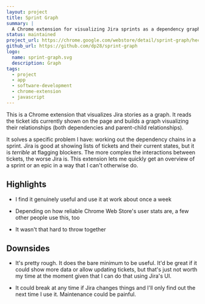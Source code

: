 ```yaml
---
layout: project
title: Sprint Graph
summary: |
  A Chrome extension for visualizing Jira sprints as a dependency graph
status: maintained
project_url: https://chrome.google.com/webstore/detail/sprint-graph/hecogafddplfnihdjidkifklonijigap
github_url: https://github.com/dp28/sprint-graph
logo:
  name: sprint-graph.svg
  description: Graph
tags:
  - project
  - app
  - software-development
  - chrome-extension
  - javascript
---
```


This is a Chrome extension that visualizes Jira stories as a graph. It reads the
ticket ids currently shown on the page and builds a graph visualizing their
relationships (both dependencies and parent-child relationships).

It solves a specific problem I have: working out the dependency chains in a
sprint. Jira is good at showing lists of tickets and their current states, but
it is _terrible_ at flagging blockers. The more complex the interactions between
tickets, the worse Jira is. This extension lets me quickly get an overview of a
sprint or an epic in a way that I can't otherwise do.

## Highlights

- I find it genuinely useful and use it at work about once a week

- Depending on how reliable Chrome Web Store's user stats are, a few other
  people use this, too

- It wasn't that hard to throw together

## Downsides

- It's pretty rough. It does the bare minimum to be useful. It'd be great if it
  could show more data or allow updating tickets, but that's just not worth my
  time at the moment given that I can do that using Jira's UI.

- It could break at any time if Jira changes things and I'll only find out the
  next time I use it. Maintenance could be painful.
